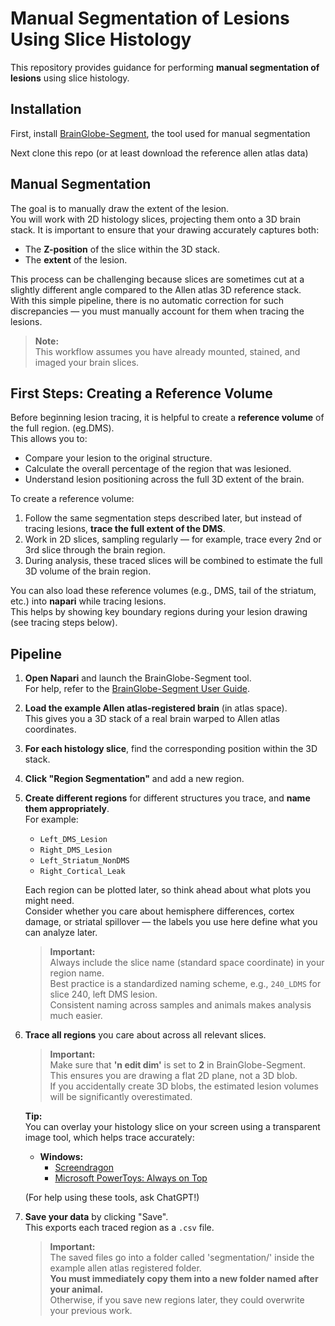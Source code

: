 # Manual Segmentation of Lesions Using Slice Histology

This repository provides guidance for performing **manual segmentation of lesions** using slice histology.

## Installation

First, install [BrainGlobe-Segment](https://github.com/brainglobe/brainglobe-segmentation), the tool used for manual segmentation

Next clone this repo (or at least download the reference allen atlas data) 

## Manual Segmentation

The goal is to manually draw the extent of the lesion.  
You will work with 2D histology slices, projecting them onto a 3D brain stack. It is important to ensure that your drawing accurately captures both:

- The **Z-position** of the slice within the 3D stack.
- The **extent** of the lesion.

This process can be challenging because slices are sometimes cut at a slightly different angle compared to the Allen atlas 3D reference stack.  
With this simple pipeline, there is no automatic correction for such discrepancies — you must manually account for them when tracing the lesions.

> **Note:**  
> This workflow assumes you have already mounted, stained, and imaged your brain slices.


## First Steps: Creating a Reference Volume

Before beginning lesion tracing, it is helpful to create a **reference volume** of the full region. (eg.DMS).  
This allows you to:

- Compare your lesion to the original structure.
- Calculate the overall percentage of the region that was lesioned.
- Understand lesion positioning across the full 3D extent of the brain.

To create a reference volume:

1. Follow the same segmentation steps described later, but instead of tracing lesions, **trace the full extent of the DMS**.
2. Work in 2D slices, sampling regularly — for example, trace every 2nd or 3rd slice through the brain region.
3. During analysis, these traced slices will be combined to estimate the full 3D volume of the brain region.

You can also load these reference volumes (e.g., DMS, tail of the striatum, etc.) into **napari** while tracing lesions.  
This helps by showing key boundary regions during your lesion drawing (see tracing steps below).

## Pipeline

1. **Open Napari** and launch the BrainGlobe-Segment tool.  
   For help, refer to the [BrainGlobe-Segment User Guide](https://brainglobe.info/documentation/brainglobe-segmentation/index.html).

2. **Load the example Allen atlas-registered brain** (in atlas space).  
   This gives you a 3D stack of a real brain warped to Allen atlas coordinates.

3. **For each histology slice**, find the corresponding position within the 3D stack.

4. **Click "Region Segmentation"** and add a new region.

5. **Create different regions** for different structures you trace, and **name them appropriately**.  
   For example:
   - `Left_DMS_Lesion`
   - `Right_DMS_Lesion`
   - `Left_Striatum_NonDMS`
   - `Right_Cortical_Leak`

   Each region can be plotted later, so think ahead about what plots you might need.  
   Consider whether you care about hemisphere differences, cortex damage, or striatal spillover — the labels you use here define what you can analyze later.

   > **Important:**  
   > Always include the slice name (standard space coordinate) in your region name.  
   > Best practice is a standardized naming scheme, e.g., `240_LDMS` for slice 240, left DMS lesion.  
   > Consistent naming across samples and animals makes analysis much easier.

6. **Trace all regions** you care about across all relevant slices.

   > **Important:**  
   > Make sure that **'n edit dim'** is set to **2** in BrainGlobe-Segment.  
   > This ensures you are drawing a flat 2D plane, not a 3D blob.  
   > If you accidentally create 3D blobs, the estimated lesion volumes will be significantly overestimated.

   **Tip:**  
   You can overlay your histology slice on your screen using a transparent image tool, which helps trace accurately:

   - **Windows:**
     - [Screendragon](https://www.majorgeeks.com/files/details/screen_dragons.html)
     - [Microsoft PowerToys: Always on Top](https://learn.microsoft.com/en-us/windows/powertoys/)

   (For help using these tools, ask ChatGPT!)

7. **Save your data** by clicking "Save".  
   This exports each traced region as a `.csv` file.

   > **Important:**  
   > The saved files go into a folder called 'segmentation/' inside the example allen atlas registered folder.  
   > **You must immediately copy them into a new folder named after your animal.**  
   > Otherwise, if you save new regions later, they could overwrite your previous work.









